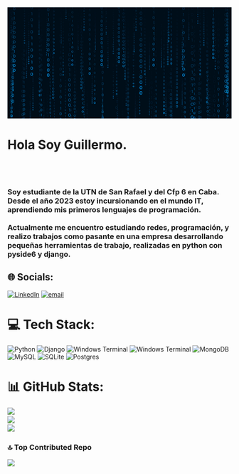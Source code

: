 <img src="Texto.png" width="1000" height="250">
<br>
<h1>Hola Soy Guillermo.</h1>
<br>
<h3>
<br>
Soy estudiante de la UTN de San Rafael y del Cfp 6 en Caba. Desde el año 2023 estoy incursionando en el mundo IT, aprendiendo mis primeros lenguajes de programación.
<br><br>
Actualmente me encuentro estudiando redes, programación, y realizo trabajos como pasante en una empresa desarrollando pequeñas herramientas de trabajo, realizadas en python con pyside6 y django. 
</h3>


## 🌐 Socials:
[![LinkedIn](https://img.shields.io/badge/LinkedIn-%230077B5.svg?logo=linkedin&logoColor=white)](https://linkedin.com/in/www.linkedin.com/in/gkotiuk) [![email](https://img.shields.io/badge/Email-D14836?logo=gmail&logoColor=white)](mailto:kondra.guille@gmail.com) 

# 💻 Tech Stack:
![Python](https://img.shields.io/badge/python-3670A0?style=for-the-badge&logo=python&logoColor=ffdd54) ![Django](https://img.shields.io/badge/django-%23092E20.svg?style=for-the-badge&logo=django&logoColor=white) ![Windows Terminal](https://img.shields.io/badge/Windows%20Terminal-%234D4D4D.svg?style=for-the-badge&logo=windows-terminal&logoColor=white) ![Windows Terminal](https://img.shields.io/badge/Windows%20Terminal-%234D4D4D.svg?style=for-the-badge&logo=windows-terminal&logoColor=white) ![MongoDB](https://img.shields.io/badge/MongoDB-%234ea94b.svg?style=for-the-badge&logo=mongodb&logoColor=white) ![MySQL](https://img.shields.io/badge/mysql-4479A1.svg?style=for-the-badge&logo=mysql&logoColor=white) ![SQLite](https://img.shields.io/badge/sqlite-%2307405e.svg?style=for-the-badge&logo=sqlite&logoColor=white) ![Postgres](https://img.shields.io/badge/postgres-%23316192.svg?style=for-the-badge&logo=postgresql&logoColor=white)
# 📊 GitHub Stats:
![](https://github-readme-stats.vercel.app/api?username=GKondratiuk&theme=shadow_blue&hide_border=false&include_all_commits=false&count_private=false)<br/>
![](https://nirzak-streak-stats.vercel.app/?user=GKondratiuk&theme=shadow_blue&hide_border=false)<br/>
![](https://github-readme-stats.vercel.app/api/top-langs/?username=GKondratiuk&theme=shadow_blue&hide_border=false&include_all_commits=false&count_private=false&layout=compact)

### 🔝 Top Contributed Repo
![](https://github-contributor-stats.vercel.app/api?username=GKondratiuk&limit=5&theme=transparent&combine_all_yearly_contributions=true)

<!-- Proudly created with GPRM ( https://gprm.itsvg.in ) -->
